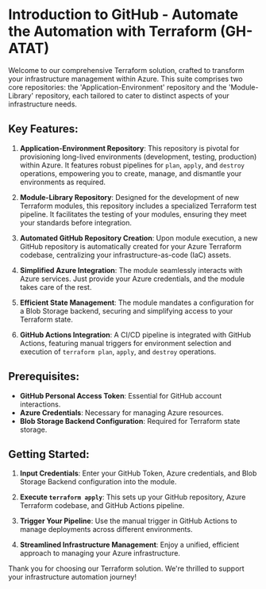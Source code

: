 # Introduction to GitHub - Automate the Automation with Terraform (GH-ATAT)

Welcome to our comprehensive Terraform solution, crafted to transform your infrastructure management within Azure. This suite comprises two core repositories: the 'Application-Environment' repository and the 'Module-Library' repository, each tailored to cater to distinct aspects of your infrastructure needs.

## Key Features:

1. **Application-Environment Repository**: This repository is pivotal for provisioning long-lived environments (development, testing, production) within Azure. It features robust pipelines for `plan`, `apply`, and `destroy` operations, empowering you to create, manage, and dismantle your environments as required. 

2. **Module-Library Repository**: Designed for the development of new Terraform modules, this repository includes a specialized Terraform test pipeline. It facilitates the testing of your modules, ensuring they meet your standards before integration.

3. **Automated GitHub Repository Creation**: Upon module execution, a new GitHub repository is automatically created for your Azure Terraform codebase, centralizing your infrastructure-as-code (IaC) assets.

4. **Simplified Azure Integration**: The module seamlessly interacts with Azure services. Just provide your Azure credentials, and the module takes care of the rest.

5. **Efficient State Management**: The module mandates a configuration for a Blob Storage backend, securing and simplifying access to your Terraform state.

6. **GitHub Actions Integration**: A CI/CD pipeline is integrated with GitHub Actions, featuring manual triggers for environment selection and execution of `terraform plan`, `apply`, and `destroy` operations.

## Prerequisites:

- **GitHub Personal Access Token**: Essential for GitHub account interactions.
- **Azure Credentials**: Necessary for managing Azure resources.
- **Blob Storage Backend Configuration**: Required for Terraform state storage.

## Getting Started:

1. **Input Credentials**: Enter your GitHub Token, Azure credentials, and Blob Storage Backend configuration into the module.

2. **Execute `terraform apply`**: This sets up your GitHub repository, Azure Terraform codebase, and GitHub Actions pipeline.

3. **Trigger Your Pipeline**: Use the manual trigger in GitHub Actions to manage deployments across different environments.

4. **Streamlined Infrastructure Management**: Enjoy a unified, efficient approach to managing your Azure infrastructure.

Thank you for choosing our Terraform solution. We're thrilled to support your infrastructure automation journey!